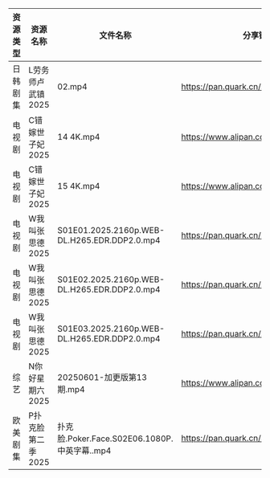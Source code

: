 | 资源类型 | 资源名称        | 文件名称                                         | 分享链接                                 | 更新时间                |
| ---- | ----------- | -------------------------------------------- | ------------------------------------ | ------------------- |
| 日韩剧集 | L劳务师卢武镇2025 | 02.mp4                                       | https://pan.quark.cn/s/9b4098a2af96  | 2025-06-01 01:22:49 |
| 电视剧  | C错嫁世子妃2025  | 14 4K.mp4                                    | https://www.alipan.com/s/fsFbunEy7wg | 2025-06-01 15:05:22 |
| 电视剧  | C错嫁世子妃2025  | 15 4K.mp4                                    | https://www.alipan.com/s/fsFbunEy7wg | 2025-06-01 15:05:21 |
| 电视剧  | W我叫张思德2025  | S01E01.2025.2160p.WEB-DL.H265.EDR.DDP2.0.mp4 | https://pan.quark.cn/s/7094d1f0b265  | 2025-06-01 10:25:29 |
| 电视剧  | W我叫张思德2025  | S01E02.2025.2160p.WEB-DL.H265.EDR.DDP2.0.mp4 | https://pan.quark.cn/s/7094d1f0b265  | 2025-06-01 10:25:26 |
| 电视剧  | W我叫张思德2025  | S01E03.2025.2160p.WEB-DL.H265.EDR.DDP2.0.mp4 | https://pan.quark.cn/s/7094d1f0b265  | 2025-06-01 10:25:22 |
| 综艺   | N你好星期六2025  | 20250601-加更版第13期.mp4                         | https://www.alipan.com/s/nvuMvPrHLGa | 2025-06-01 14:06:30 |
| 欧美剧集 | P扑克脸第二季2025 | 扑克脸.Poker.Face.S02E06.1080P.中英字幕..mp4        | https://pan.quark.cn/s/e29b876f70bc  | 2025-06-01 01:24:01 |
